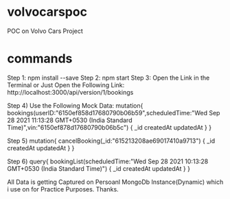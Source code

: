 # volvocarspoc
POC on Volvo Cars Project
# commands
Step 1:
npm install --save
Step 2:
npm start
Step 3:
Open the Link in the Terminal or Just Open the Following Link:
http://localhost:3000/api/version/1/bookings


Step 4)
Use the Following Mock Data:
mutation{
	  bookings(userID:"6150ef858d17680790b06b59",scheduledTime:"Wed Sep 28 2021 11:13:28 GMT+0530 (India Standard Time)",vin:"6150ef878d17680790b06b5c") {
		_id
		createdAt
		updatedAt
	  }
}

Step 5)
mutation{
  cancelBooking(_id:"615213208ae69017410a9713") {
    _id
    createdAt
    updatedAt
  }
}

Step 6)
query{
  bookingList(scheduledTime:"Wed Sep 28 2021 10:13:28 GMT+0530 (India Standard Time)") {
    _id
    createdAt
    updatedAt
  }
}

All Data is getting Captured on Persoanl MongoDb Instance(Dynamic) which i use on for Practice Purposes.
Thanks.